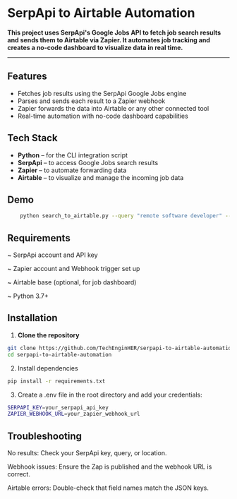 # SerpApi to Airtable Automation

**This project uses SerpApi's Google Jobs API to fetch job search results and sends them to Airtable via Zapier. It automates job tracking and creates a no-code dashboard to visualize data in real time.** 

--- 

## Features

- Fetches job results using the SerpApi Google Jobs engine
- Parses and sends each result to a Zapier webhook
- Zapier forwards the data into Airtable or any other connected tool
- Real-time automation with no-code dashboard capabilities


## Tech Stack

- **Python** – for the CLI integration script
- **SerpApi** – to access Google Jobs search results
- **Zapier** – to automate forwarding data
- **Airtable** – to visualize and manage the incoming job data

## Demo

```bash
    python search_to_airtable.py --query "remote software developer" --location "Toronto" --max_results 3
```

## Requirements
~ SerpApi account and API key

~ Zapier account and Webhook trigger set up

~ Airtable base (optional, for job dashboard)

~ Python 3.7+

## Installation

1. **Clone the repository**

```bash
git clone https://github.com/TechEnginHER/serpapi-to-airtable-automation.git
cd serpapi-to-airtable-automation
```
2. Install dependencies

```bash
pip install -r requirements.txt
```

3. Create a .env file in the root directory and add your credentials:

```bash
SERPAPI_KEY=your_serpapi_api_key
ZAPIER_WEBHOOK_URL=your_zapier_webhook_url
```

## Troubleshooting
No results: Check your SerpApi key, query, or location.

Webhook issues: Ensure the Zap is published and the webhook URL is correct.

Airtable errors: Double-check that field names match the JSON keys.
